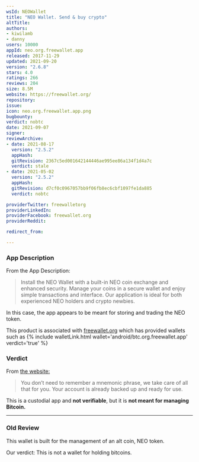 ```yaml
---
wsId: NEOWallet
title: "NEO Wallet. Send & buy crypto"
altTitle: 
authors:
- kiwilamb
- danny
users: 10000
appId: neo.org.freewallet.app
released: 2017-11-29
updated: 2021-09-20
version: "2.6.8"
stars: 4.0
ratings: 266
reviews: 204
size: 8.5M
website: https://freewallet.org/
repository: 
issue: 
icon: neo.org.freewallet.app.png
bugbounty: 
verdict: nobtc
date: 2021-09-07
signer: 
reviewArchive:
- date: 2021-08-17
  version: "2.5.2"
  appHash: 
  gitRevision: 2367c5ed001642144446ae995ee86a134f1d4a7c
  verdict: stale
- date: 2021-05-02
  version: "2.5.2"
  appHash: 
  gitRevision: d7cf0c0967057bb9f06fb8ec6cbf1097fe1da885
  verdict: nobtc

providerTwitter: freewalletorg
providerLinkedIn: 
providerFacebook: freewallet.org
providerReddit: 

redirect_from:

---
```

### App Description
From the App Description:

> Install the NEO Wallet with a built-in NEO coin exchange and enhanced security. Manage your coins in a secure wallet and enjoy simple transactions and interface. Our application is ideal for both experienced NEO holders and crypto newbies.

In this case, the app appears to be meant for storing and trading the NEO token. 

This product is associated with [freewallet.org](https://freewallet.org) which has provided wallets such as {% include walletLink.html wallet='android/btc.org.freewallet.app' verdict='true' %}

### Verdict
From [the website:](https://freewallet.org/neo-wallet)

> You don’t need to remember a mnemonic phrase, we take care of all that for you. Your account is already backed up and ready for use.

This is a custodial app and **not verifiable**, but it is __not meant for managing Bitcoin.__

---
### Old Review

This wallet is built for the management of an alt coin, NEO token.

Our verdict: This is not a wallet for holding bitcoins.

